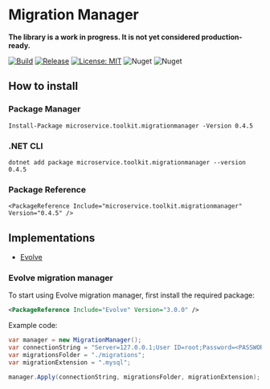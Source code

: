 ﻿# Migration Manager

__The library is a work in progress. It is not yet considered production-ready.__

[![Build](https://github.com/MpStyle/microservicetoolkit/actions/workflows/build.yml/badge.svg)](https://github.com/MpStyle/microservicetoolkit/actions/workflows/build.yml)
[![Release](https://github.com/MpStyle/microservicetoolkit/actions/workflows/release.yml/badge.svg)](https://github.com/MpStyle/microservicetoolkit/actions/workflows/release.yml)
[![License: MIT](https://img.shields.io/badge/License-MIT-yellow.svg)](https://opensource.org/licenses/MIT)
![Nuget](https://img.shields.io/nuget/dt/microservice.toolkit.migrationmanager)
![Nuget](https://img.shields.io/nuget/v/microservice.toolkit.migrationmanager)

## How to install

### Package Manager
```
Install-Package microservice.toolkit.migrationmanager -Version 0.4.5
```

### .NET CLI
```
dotnet add package microservice.toolkit.migrationmanager --version 0.4.5
```

### Package Reference
```
<PackageReference Include="microservice.toolkit.migrationmanager" Version="0.4.5" />
```

## Implementations
- [Evolve](#evolve)

### Evolve migration manager

<a name="evolve"></a>
To start using Evolve migration manager, first install the required package:
```xml
<PackageReference Include="Evolve" Version="3.0.0" />
```

Example code:
```C#
var manager = new MigrationManager();
var connectionString = "Server=127.0.0.1;User ID=root;Password=<PASSWORD>;database=test_db;";
var migrationsFolder = "./migrations";
var migrationExtension = ".mysql";

manager.Apply(connectionString, migrationsFolder, migrationExtension);
```